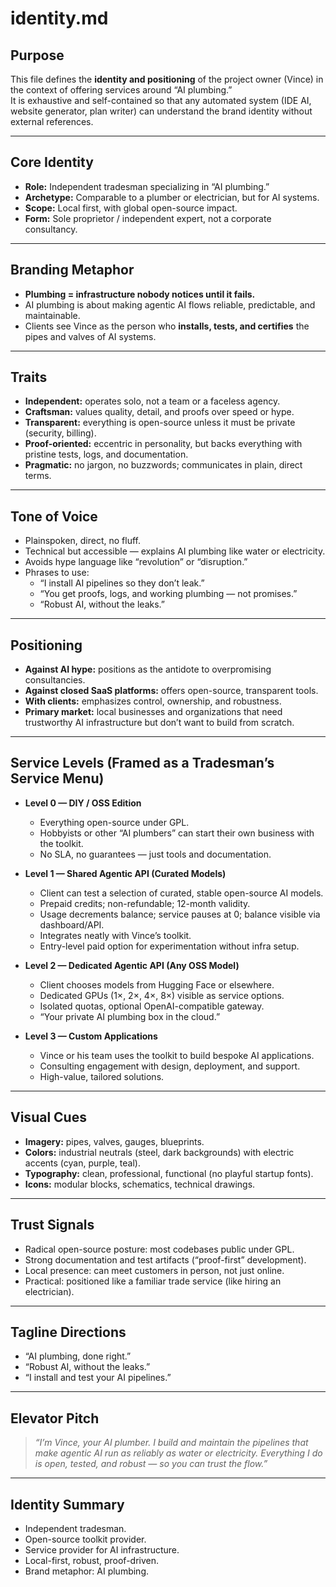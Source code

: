 # identity.md

## Purpose

This file defines the **identity and positioning** of the project owner (Vince) in the context of offering services around “AI plumbing.”  
It is exhaustive and self-contained so that any automated system (IDE AI, website generator, plan writer) can understand the brand identity without external references.

---

## Core Identity

- **Role:** Independent tradesman specializing in “AI plumbing.”  
- **Archetype:** Comparable to a plumber or electrician, but for AI systems.  
- **Scope:** Local first, with global open-source impact.  
- **Form:** Sole proprietor / independent expert, not a corporate consultancy.  

---

## Branding Metaphor

- **Plumbing = infrastructure nobody notices until it fails.**  
- AI plumbing is about making agentic AI flows reliable, predictable, and maintainable.  
- Clients see Vince as the person who **installs, tests, and certifies** the pipes and valves of AI systems.  

---

## Traits

- **Independent:** operates solo, not a team or a faceless agency.  
- **Craftsman:** values quality, detail, and proofs over speed or hype.  
- **Transparent:** everything is open-source unless it must be private (security, billing).  
- **Proof-oriented:** eccentric in personality, but backs everything with pristine tests, logs, and documentation.  
- **Pragmatic:** no jargon, no buzzwords; communicates in plain, direct terms.  

---

## Tone of Voice

- Plainspoken, direct, no fluff.  
- Technical but accessible — explains AI plumbing like water or electricity.  
- Avoids hype language like “revolution” or “disruption.”  
- Phrases to use:  
  - “I install AI pipelines so they don’t leak.”  
  - “You get proofs, logs, and working plumbing — not promises.”  
  - “Robust AI, without the leaks.”  

---

## Positioning

- **Against AI hype:** positions as the antidote to overpromising consultancies.  
- **Against closed SaaS platforms:** offers open-source, transparent tools.  
- **With clients:** emphasizes control, ownership, and robustness.  
- **Primary market:** local businesses and organizations that need trustworthy AI infrastructure but don’t want to build from scratch.  

---

## Service Levels (Framed as a Tradesman’s Service Menu)

- **Level 0 — DIY / OSS Edition**  
  - Everything open-source under GPL.  
  - Hobbyists or other “AI plumbers” can start their own business with the toolkit.  
  - No SLA, no guarantees — just tools and documentation.  

- **Level 1 — Shared Agentic API (Curated Models)**  
  - Client can test a selection of curated, stable open-source AI models.  
  - Prepaid credits; non-refundable; 12-month validity.  
  - Usage decrements balance; service pauses at 0; balance visible via dashboard/API.  
  - Integrates neatly with Vince’s toolkit.  
  - Entry-level paid option for experimentation without infra setup.  

- **Level 2 — Dedicated Agentic API (Any OSS Model)**  
  - Client chooses models from Hugging Face or elsewhere.  
  - Dedicated GPUs (1×, 2×, 4×, 8×) visible as service options.  
  - Isolated quotas, optional OpenAI-compatible gateway.  
  - “Your private AI plumbing box in the cloud.”  

- **Level 3 — Custom Applications**  
  - Vince or his team uses the toolkit to build bespoke AI applications.  
  - Consulting engagement with design, deployment, and support.  
  - High-value, tailored solutions.  

---

## Visual Cues

- **Imagery:** pipes, valves, gauges, blueprints.  
- **Colors:** industrial neutrals (steel, dark backgrounds) with electric accents (cyan, purple, teal).  
- **Typography:** clean, professional, functional (no playful startup fonts).  
- **Icons:** modular blocks, schematics, technical drawings.  

---

## Trust Signals

- Radical open-source posture: most codebases public under GPL.  
- Strong documentation and test artifacts (“proof-first” development).  
- Local presence: can meet customers in person, not just online.  
- Practical: positioned like a familiar trade service (like hiring an electrician).  

---

## Tagline Directions

- “AI plumbing, done right.”  
- “Robust AI, without the leaks.”  
- “I install and test your AI pipelines.”  

---

## Elevator Pitch
>
> *“I’m Vince, your AI plumber. I build and maintain the pipelines that make agentic AI run as reliably as water or electricity. Everything I do is open, tested, and robust — so you can trust the flow.”*

---

## Identity Summary

- Independent tradesman.  
- Open-source toolkit provider.  
- Service provider for AI infrastructure.  
- Local-first, robust, proof-driven.  
- Brand metaphor: AI plumbing.  
